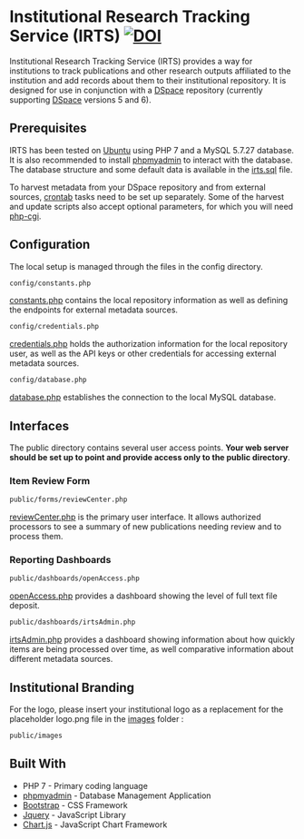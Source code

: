 # Institutional Research Tracking Service (IRTS) [![DOI](https://zenodo.org/badge/DOI/10.5281/zenodo.4911467.svg)](https://doi.org/10.5281/zenodo.4911467)

Institutional Research Tracking Service (IRTS) provides a way for institutions to track publications and other research outputs affiliated to the institution and add records about them to their institutional repository. It is designed for use in conjunction with a [DSpace](https://duraspace.org/dspace/) repository (currently supporting [DSpace](https://duraspace.org/dspace/) versions 5 and 6).

## Prerequisites

IRTS has been tested on [Ubuntu](https://ubuntu.com/download/server) using PHP 7 and a MySQL 5.7.27 database. It is also recommended to install [phpmyadmin](https://www.phpmyadmin.net/downloads/) to interact with the database. The database structure and some default data is available in the [irts.sql](irts.sql) file.

To harvest metadata from your DSpace repository and from external sources, [crontab](https://crontab.guru/) tasks need to be set up separately. Some of the harvest and update scripts also accept optional parameters, for which you will need [php-cgi](https://www.howtoinstall.co/en/ubuntu/xenial/php-cgi).

## Configuration

The local setup is managed through the files in the config directory. 

```commonlisp
config/constants.php
```

[constants.php](config/constants.php) contains the local repository information as well as defining the endpoints for external metadata sources.

```commonlisp
config/credentials.php
```

[credentials.php](config/credentials.php) holds the authorization information for the local repository user, as well as the API keys or other credentials for accessing external metadata sources.

```commonlisp
config/database.php
```

[database.php](config/database.php) establishes the connection to the local MySQL database.

## Interfaces

The public directory contains several user access points. **Your web server should be set up to point and provide access only to the public directory**.

### Item Review Form

```commonlisp
public/forms/reviewCenter.php
```

[reviewCenter.php](public/forms/reviewCenter.php) is the primary user interface. It allows authorized processors to see a summary of new publications needing review and to process them.

### Reporting Dashboards

```commonlisp
public/dashboards/openAccess.php
```

[openAccess.php](public/dashboards/openAccess.php) provides a dashboard showing the level of full text file deposit.

```commonlisp
public/dashboards/irtsAdmin.php
```

[irtsAdmin.php](public/dashboards/irtsAdmin.php) provides a dashboard showing information about how quickly items are being processed over time, as well comparative information about different metadata sources.

## Institutional Branding

For the logo, please insert your institutional logo as a replacement for the placeholder logo.png file in the [images](images/) folder :

```commonlisp
public/images
```

## Built With

* PHP 7 - Primary coding language
* [phpmyadmin](https://www.phpmyadmin.net/downloads/) - Database Management Application
* [Bootstrap](https://getbootstrap.com/) - CSS Framework
* [Jquery](https://jquery.com/) - JavaScript Library 
* [Chart.js](https://www.chartjs.org/) - JavaScript Chart Framework <br/><br/>
